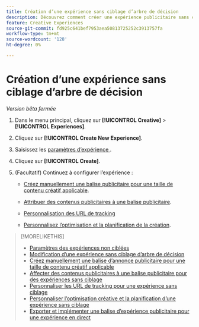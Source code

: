 ```yaml
---
title: Création d’une expérience sans ciblage d’arbre de décision
description: Découvrez comment créer une expérience publicitaire sans ciblage.
feature: Creative Experiences
source-git-commit: fd925c641bef7953aea50813725252c3913757fa
workflow-type: tm+mt
source-wordcount: '128'
ht-degree: 0%

---
```


# Création d’une expérience sans ciblage d’arbre de décision

*Version bêta fermée*

1. Dans le menu principal, cliquez sur **[!UICONTROL Creative]** > **[!UICONTROL Experiences]**.

1. Cliquez sur **[!UICONTROL Create New Experience]**.

1. Saisissez les [ paramètres d’expérience ](experience-settings-no-targeting.md).

1. Cliquez sur **[!UICONTROL Create]**.

1. (Facultatif) Continuez à configurer l’expérience :

   * [Créez manuellement une balise publicitaire pour une taille de contenu créatif applicable](experience-tag-create-manually.md).

   * [Attribuer des contenus publicitaires à une balise publicitaire](experience-tag-assign-creatives.md).

   * [Personnalisation des URL de tracking](experience-tracking-urls-no-targeting.md)

   * [Personnalisez l’optimisation et la planification de la création](experience-optimization-scheduling-no-targeting.md).

>[!MORELIKETHIS]
>
>* [Paramètres des expériences non ciblées](experience-settings-no-targeting.md)
>* [Modification d’une expérience sans ciblage d’arbre de décision](experience-edit-no-targeting.md)
>* [Créez manuellement une balise d’annonce publicitaire pour une taille de contenu créatif applicable](/help/creative/experiences/experience-tag-create-manually.md)
>* [Affecter des contenus publicitaires à une balise publicitaire pour des expériences sans ciblage](experience-tag-assign-creatives.md)
>* [Personnaliser les URL de tracking pour une expérience sans ciblage](/help/creative/experiences/experience-tracking-urls-no-targeting.md)
>* [Personnaliser l’optimisation créative et la planification d’une expérience sans ciblage](/help/creative/experiences/experience-optimization-scheduling-no-targeting.md)
>* [Exporter et implémenter une balise d’expérience publicitaire pour une expérience en direct](/help/creative/experiences/experience-tag-export.md)
